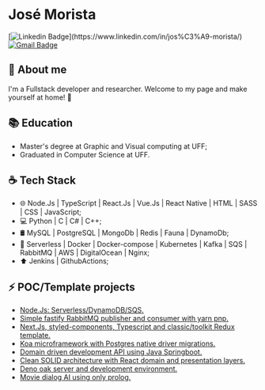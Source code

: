 # José Morista 

[![Linkedin Badge](https://img.shields.io/badge/-Jos%C3%A9%20Morista-blueviolet?style=flat-square&logo=Linkedin&logoColor=white&link=[https://www.linkedin.com/in/jos%C3%A9-morista/](https://www.linkedin.com/in/josemorista/))](https://www.linkedin.com/in/jos%C3%A9-morista/) 
[![Gmail Badge](https://img.shields.io/badge/-josemorista@id.uff.br-red?style=flat-square&logo=Gmail&logoColor=white&link=mailto:josemorista@id.uff.br)](mailto:josemorista@id.uff.br)

## 👋 About me

I'm a Fullstack developer and researcher. Welcome to my page and make yourself at home! 🙂

## 📚 Education

- Master's degree at Graphic and Visual computing at UFF;
- Graduated in Computer Science at UFF.

## ☕ Tech Stack

- 🌐 Node.Js | TypeScript | React.Js | Vue.Js | React Native | HTML | SASS | CSS | JavaScript;
- 💻 Python | C | C# | C++;
- 🛢 MySQL | PostgreSQL | MongoDb | Redis | Fauna | DynamoDb;
- 🔧 Serverless | Docker | Docker-compose | Kubernetes | Kafka | SQS | RabbitMQ | AWS | DigitalOcean | Nginx;
- ⬆️ Jenkins | GithubActions;

## :zap: POC/Template projects

- <a href="https://github.com/josemorista/nodejs-dynamo-serverless">Node.Js: Serverless/DynamoDB/SQS.</a>
- <a href="https://github.com/josemorista/fastify-rabbitmq">Simple fastify RabbitMQ publisher and consumer with yarn pnp.</a>
- <a href="https://github.com/josemorista/next-typescript-redux-template">Next.Js, styled-components, Typescript and classic/toolkit Redux template.</a>
- <a href="https://github.com/josemorista/koa-postgres">Koa microframework with Postgres native driver migrations.</a>
- <a href="https://github.com/josemorista/solid-spring-boot">Domain driven development API using Java Springboot.</a>
- <a href="https://github.com/josemorista/jm-money-react-clean">Clean SOLID architecture with React domain and presentation layers.</a>
- <a href="https://github.com/josemorista/deno-oak-server">Deno oak server and development environment.</a>
- <a href="https://github.com/josemorista/movies_ia_prolog">Movie dialog AI using only prolog.</a>
